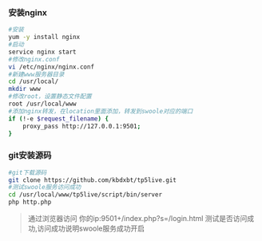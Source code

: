 
### 安装nginx

```Bash
#安装
yum -y install nginx
#启动
service nginx start
#修改nginx.conf
vi /etc/nginx/nginx.conf
#新建www服务器目录
cd /usr/local/
mkdir www
#修改root，设置静态文件配置
root /usr/local/www
#添加nginx转发，在location里面添加，转发到swoole对应的端口
if (!-e $request_filename) {
	proxy_pass http://127.0.0.1:9501;
}
```

### git安装源码

```Bash
#git下载源码
git clone https://github.com/kbdxbt/tp5live.git
#测试swoole服务访问成功
cd /usr/local/www/tp5live/script/bin/server
php http.php
```

>通过浏览器访问 你的ip:9501+/index.php?s=/login.html 测试是否访问成功,访问成功说明swoole服务成功开启
